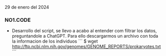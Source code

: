 29 de enero del 2024
### NO1.CODE
- Desarrollo del script, se llevo a acabo al entender com filtrar los datos, preguntandole a ChatGPT.
Para ello descargarmos un archivo con toda la informacion de los individuos
´´´
$ wget http://ftp.ncbi.nlm.nih.gov/genomes/GENOME_REPORTS/prokaryotes.txt
´´´

